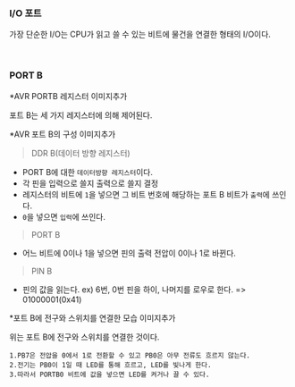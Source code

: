 ### I/O 포트
가장 단순한 I/O는 CPU가 읽고 쓸 수 있는 비트에 물건을 연결한 형태의 I/O이다.

<br>

### PORT B
*AVR PORTB 레지스터 이미지추가

포트 B는 세 가지 레지스터에 의해 제어된다.

*AVR 포트 B의 구성 이미지추가

> DDR B(데이터 방향 레지스터)

- PORT B에 대한 `데이터방향 레지스터`이다.
- 각 핀을 입력으로 쓸지 출력으로 쓸지 결정
- 레지스터의 비트에 `1`을 넣으면 그 비트 번호에 해당하는 포트 B 비트가 `출력`에 쓰인다.
- `0`을 넣으면 `입력`에 쓰인다.

> PORT B

- 어느 비트에 0이나 1을 넣으면 핀의 출력 전압이 0이나 1로 바뀐다.

> PIN B

- 핀의 값을 읽는다. ex) 6번, 0번 핀을 하이, 나머지를 로우로 한다. => 01000001(0x41)

*포트 B에 전구와 스위치를 연결한 모습 이미지추가

위는 포트 B에 전구와 스위치를 연결한 것이다. 

```
1.PB7은 전압을 0에서 1로 전환할 수 있고 PB0은 아무 전류도 흐르지 않는다.
2.전기는 PB0이 1일 때 LED를 통해 흐르고, LED를 빛나게 한다.
3.따라서 PORTB0 비트에 값을 넣으면 LED를 켜거나 끌 수 있다.
```